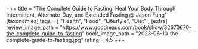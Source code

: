 +++
title = "The Complete Guide to Fasting: Heal Your Body Through Intermittent, Alternate-Day, and Extended Fasting @ Jason Fung"
[taxonomies]
tags = [ "Health", "Food", "Lifestyle", "Diet" ]
[extra]
review_image_path = "https://www.goodreads.com/book/show/32670670-the-complete-guide-to-fasting"
book_image_path = "2023-06-10-the-complete-guide-to-fasting.jpg"
rating = 4.5
+++

